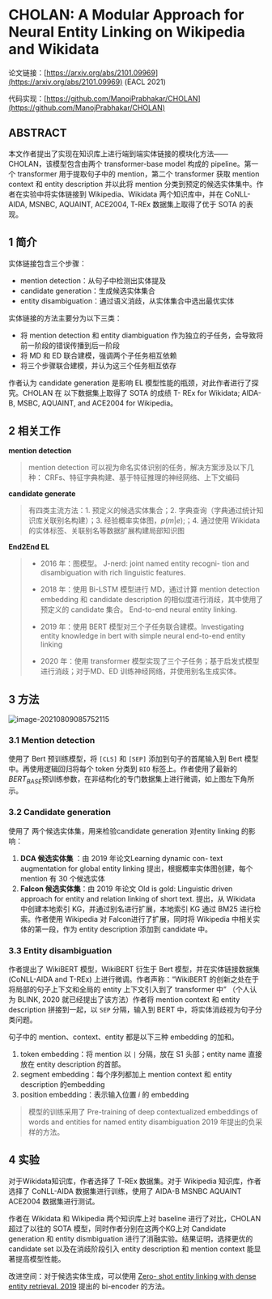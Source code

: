 

# CHOLAN: A Modular Approach for Neural Entity Linking on Wikipedia and Wikidata

论文链接：[https://arxiv.org/abs/2101.09969](https://arxiv.org/abs/2101.09969)  (EACL 2021)

代码实现：[https://github.com/ManojPrabhakar/CHOLAN](https://github.com/ManojPrabhakar/CHOLAN)

## ABSTRACT

本文作者提出了实现在知识库上进行端到端实体链接的模块化方法——CHOLAN，该模型包含由两个 transformer-base model 构成的 pipeline。第一个 transformer 用于提取句子中的 mention，第二个 transformer 获取 mention context 和 entity description 并以此将 mention 分类到预定的候选实体集中。作者在实验中将实体链接到 Wikipedia、Wikidata 两个知识库中，并在 CoNLL-AIDA, MSNBC, AQUAINT, ACE2004,  T-REx 数据集上取得了优于 SOTA 的表现。

## 1 简介

实体链接包含三个步骤：

* mention detection：从句子中检测出实体提及
* candidate generation：生成候选实体集合
* entity disambiguation：通过语义消歧，从实体集合中选出最优实体

实体链接的方法主要分为以下三类：

* 将 mention detection 和 entity diambiguation 作为独立的子任务，会导致将前一阶段的错误传播到后一阶段
* 将 MD 和 ED 联合建模，强调两个子任务相互依赖
* 将三个步骤联合建模，并认为这三个任务相互依存

作者认为 candidate generation 是影响 EL 模型性能的瓶颈，对此作者进行了探究。CHOLAN 在 以下数据集上取得了 SOTA 的成绩 T- REx for Wikidata; AIDA-B, MSBC, AQUAINT, and ACE2004 for Wikipedia。

## 2 相关工作

**mention detection**

> mention detection 可以视为命名实体识别的任务，解决方案涉及以下几种： CRFs、特征字典构建、基于特征推理的神经网络、上下文编码

**candidate generate**

> 有四类主流方法：1. 预定义的候选实体集合；2. 字典查询（字典通过统计知识库关联别名构建）；3. 经验概率实体图，$p(m|e)$​;；4. 通过使用 Wikidata 的实体标签、关联别名等数据扩展构建局部知识图

**End2End EL**

> * 2016 年：图模型。 J-nerd: joint named entity recogni- tion and disambiguation with rich linguistic features.
>
> * 2018 年：使用 Bi-LSTM 模型进行 MD，通过计算 mention detection embedding 和 candidate description 的相似度进行消歧，其中使用了预定义的 candidate 集合。 End-to-end neural entity linking.
> * 2019 年：使用 BERT 模型对三个子任务联合建模。Investigating entity knowledge in bert with simple neural end-to-end entity linking
> * 2020 年：使用 transformer 模型实现了三个子任务；基于启发式模型进行消歧；对于MD、ED 训练神经网络，并使用别名生成实体。

## 3 方法

![image-20210809085752115](https://i.loli.net/2021/08/09/nzAcPC6YGBi2Qqy.png)

### 3.1 Mention detection

使用了 Bert 预训练模型，将 `[CLS]` 和 `[SEP]` 添加到句子的首尾输入到 Bert 模型中。再使用逻辑回归将每个 token 分类到 `BIO` 标签上。作者使用了最新的 $BERT_{BASE}$​ 预训练参数，在非结构化的专门数据集上进行微调，如上图左下角所示。

### 3.2 Candidate generation

使用了 两个候选实体集，用来检验candidate generation 对entity linking 的影响：

1. **DCA 候选实体集** ：由 2019 年论文Learning dynamic con- text augmentation for global entity linking 提出，根据概率实体图创建，每个 mention 有 30 个候选实体
2. **Falcon 候选实体集**：由 2019 年论文 Old is gold: Linguistic driven approach for entity and relation linking of short text. 提出，从 Wikidata 中创建本地索引 KG，并通过别名进行扩展，本地索引 KG 通过 BM25 进行检索。作者使用 Wikipedia 对 Falcon进行了扩展，同时将 Wikipedia 中相关实体的第一段，作为 entity description 添加到 candidate 中。

### 3.3 Entity disambiguation

作者提出了 WikiBERT 模型，WikiBERT 衍生于 Bert 模型，并在实体链接数据集 (CoNLL-AIDA and T-REx) 上进行微调。作者声称：“WikiBERT 的创新之处在于 将局部的句子上下文和全局的 entity 上下文引入到了 transformer 中” （个人认为 BLINK, 2020 就已经提出了该方法）作者将 mention context 和 entity description 拼接到一起，以 `SEP` 分隔，输入到 BERT 中，将实体消歧视为句子分类问题。

句子中的 mention、context、entity 都是以下三种 embedding 的加和。

1. token embedding：将 mention 以 `|` 分隔，放在 S1 头部；entity name 直接放在 entity description 的首部。
2. segment embedding：每个序列都加上 mention context 和 entity description 的embedding
3. position embedding：表示输入位置 $i$ 的 embedding

> 模型的训练采用了 Pre-training of deep contextualized embeddings of words and entities for named entity disambiguation 2019 年提出的负采样的方法。

## 4 实验

对于Wikidata知识库，作者选择了 T-REx 数据集。对于 Wikipedia 知识库，作者选择了 CoNLL-AIDA 数据集进行训练，使用了 AIDA-B MSNBC AQUAINT ACE2004 数据集进行测试。

作者在 Wikidata 和 Wikipedia 两个知识库上对 baseline 进行了对比，CHOLAN 超过了以往的 SOTA 模型，同时作者分别在这两个KG上对 Candidate generation 和 entity dismbiguation 进行了消融实验。结果证明，选择更优的 candidate set 以及在消歧阶段引入 entity description 和 mention context 能显著提高模型性能。

改进空间：对于候选实体生成，可以使用 [Zero- shot entity linking with dense entity retrieval. 2019](https://blog.csdn.net/qq_43586043/article/details/119303780) 提出的 bi-encoder 的方法。
